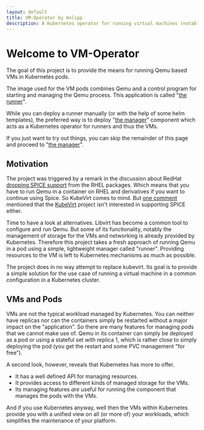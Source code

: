```yaml
---
layout: default
title: VM-Operator by mnlipp
description: A Kubernetes operator for running virtual machines (notably Qemu VMs) as pods
---
```


# Welcome to VM-Operator

The goal of this project is to provide the means for running Qemu
based VMs in Kubernetes pods. 

The image used for the VM pods combines Qemu and a control program
for starting and managing the Qemu process. This application is called
"[the runner](runner.md)".

While you can deploy a runner manually (or with the help of some 
helm templates), the preferred way is to deploy "[the manager](manager.md)"
component which acts as a Kubernetes operator for runners 
and thus the VMs.

If you just want to try out things, you can skip the remainder of this
page and proceed to "[the manager](manager.md)".

## Motivation
The project was triggered by a remark in the discussion about RedHat
[dropping SPICE support](https://bugzilla.redhat.com/show_bug.cgi?id=2030592) 
from the RHEL packages. Which means that you have to run Qemu in a
container on RHEL and derivatives if you want to continue using Spice.
So KubeVirt comes to mind. But
[one comment](https://bugzilla.redhat.com/show_bug.cgi?id=2030592#c4) 
mentioned that the [KubeVirt](https://kubevirt.io/) project isn't
interested in supporting SPICE either.

Time to have a look at alternatives. Libvirt has become a common
tool to configure and run Qemu. But some of its functionality, notably
the management of storage for the VMs and networking is already provided
by Kubernetes. Therefore this project takes a fresh approach of
running Qemu in a pod using a simple, lightweight manager called "runner".
Providing resources to the VM is left to Kubernetes mechanisms as
much as possible.

The project does in no way attempt to replace kubevirt. Its goal is 
to provide a simple solution for the use case of running a virtual 
machine in a common configuration in a Kubernetes cluster.

## VMs and Pods

VMs are not the typical workload managed by Kubernetes. You can neither
have replicas nor can the containers simply be restarted without a major 
impact on the "application". So there are many features for managing
pods that we cannot make use of. Qemu in its container can simply be
deployed as a pod or using a stateful set with replica 1, which is rather
close to simply deploying the pod (you get the restart and some PVC
management "for free").

A second look, however, reveals that Kubernetes has more to offer.
* It has a well defined API for managing resources.
* It provides access to different kinds of managed storage for the VMs.
* Its managing features *are* useful for running the component that
manages the pods with the VMs.

And if you use Kubernetes anyway, well then the VMs within Kubernetes 
provide you with a unified view on all (or more of) your workloads,
which simplifies the maintenance of your platform.

